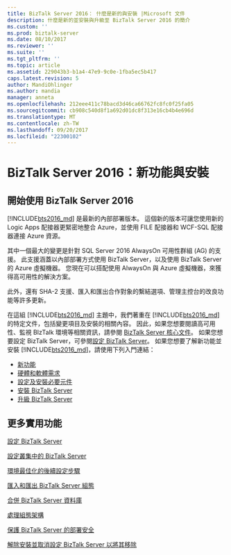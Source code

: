 ```yaml
---
title: BizTalk Server 2016： 什麼是新的與安裝 |Microsoft 文件
description: 什麼是新的並安裝與升級至 BizTalk Server 2016 的簡介
ms.custom: ''
ms.prod: biztalk-server
ms.date: 08/10/2017
ms.reviewer: ''
ms.suite: ''
ms.tgt_pltfrm: ''
ms.topic: article
ms.assetid: 229043b3-b1a4-47e9-9c0e-1fba5ec5b417
caps.latest.revision: 5
author: MandiOhlinger
ms.author: mandia
manager: anneta
ms.openlocfilehash: 212eee411c78bacd3d46ca66762fc8fc0f25fa05
ms.sourcegitcommit: cb908c540d8f1a692d01dc8f313e16cb4b4e696d
ms.translationtype: MT
ms.contentlocale: zh-TW
ms.lasthandoff: 09/20/2017
ms.locfileid: "22300102"
---
```

# <a name="biztalk-server-2016-whats-new-and-installation"></a>BizTalk Server 2016：新功能與安裝

## <a name="get-started-with-biztalk-server-2016"></a>開始使用 BizTalk Server 2016

[!INCLUDE[bts2016_md](../includes/bts2016-md.md)] 是最新的內部部署版本。 這個新的版本可讓您使用新的 Logic Apps 配接器更緊密地整合 Azure，並使用 FILE 配接器和 WCF-SQL 配接器連接 Azure 資源。 

其中一個最大的變更是針對 SQL Server 2016 AlwaysOn 可用性群組 (AG) 的支援。 此支援涵蓋以內部部署方式使用 BizTalk Server，以及使用 BizTalk Server 的 Azure 虛擬機器。 您現在可以搭配使用 AlwaysOn 與 Azure 虛擬機器，來獲得高可用性的解決方案。

此外，還有 SHA-2 支援、匯入和匯出合作對象的繫結選項、管理主控台的改良功能等許多更新。 

在這組 [!INCLUDE[bts2016_md](../includes/bts2016-md.md)] 主題中，我們著重在 [!INCLUDE[bts2016_md](../includes/bts2016-md.md)] 的特定文件，包括變更項目及安裝的相關內容。 因此，如果您想要閱讀高可用性、監視 BIzTalk 環境等相關資訊，請參閱 [BizTalk Server 核心文件](../core/biztalk-server-core-documentation.md)。 如果您想要設定 BizTalk Server，可參閱[設定 BizTalk Server](../install-and-config-guides/configure-biztalk-server.md)。 如果您想要了解新功能並安裝 [!INCLUDE[bts2016_md](../includes/bts2016-md.md)]，請使用下列入門連結：  

* [新功能](../install-and-config-guides/what-s-new-in-biztalk-server-2016.md)  
* [硬體和軟體需求](../install-and-config-guides/hardware-and-software-requirements-for-biztalk-server-2016.md)  
* [設定及安裝必要元件](../install-and-config-guides/set-up-and-install-prerequisites-for-biztalk-server-2016.md)  
* [安裝 BizTalk Server](../install-and-config-guides/install-biztalk-server-2016.md)
* [升級 BizTalk Server](../install-and-config-guides/upgrade-to-biztalk-server-2016.md)
  
## <a name="more-good-stuff"></a>更多實用功能
[設定 BizTalk Server](../install-and-config-guides/configure-biztalk-server.md)

[設定叢集中的 BizTalk Server](../install-and-config-guides/configure-biztalk-server-in-a-cluster.md)

[環境最佳化的後續設定步驟](../install-and-config-guides/post-configuration-steps-to-optimize-your-environment.md)

[匯入和匯出 BizTalk Server 組態](../install-and-config-guides/import-and-export-biztalk-server-configuration.md)

[合併 BizTalk Server 資料庫](../install-and-config-guides/consolidate-the-biztalk-server-databases2.md)

[處理組態架構](../install-and-config-guides/working-with-the-configuration-framework.md)

[保護 BizTalk Server 的部署安全](../install-and-config-guides/securing-your-biztalk-server-deployment.md)

[解除安裝並取消設定 BizTalk Server 以將其移除](../install-and-config-guides/uninstall-and-unconfigure-biztalk-server-to-remove-it.md)